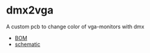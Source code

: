 # dmx2vga

A custom pcb to change color of vga-monitors with dmx

- [BOM](ibom.html)
- [schematic](schematic.svg)
